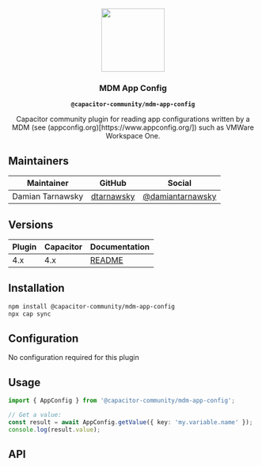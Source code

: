 <p align="center"><br><img src="https://user-images.githubusercontent.com/236501/85893648-1c92e880-b7a8-11ea-926d-95355b8175c7.png" width="128" height="128" /></p>
<h3 align="center">MDM App Config</h3>
<p align="center"><strong><code>@capacitor-community/mdm-app-config</code></strong></p>
<p align="center">
  Capacitor community plugin for reading app configurations written by a MDM (see (appconfig.org)[https://www.appconfig.org/]) such as VMWare Workspace One.
</p>

## Maintainers

| Maintainer | GitHub | Social |
| -----------| -------| -------|
| Damian Tarnawsky | [dtarnawsky](https://github.com/dtarnawsky) | [@damiantarnawsky](https://twitter.com/damiantarnawsky) |

## Versions

| Plugin | Capacitor | Documentation                                                                     |
| ------ | --------- | --------------------------------------------------------------------------------- |
| 4.x    | 4.x       | [README](https://github.com/capacitor-community/mdm-app-config/blob/main/README.md) |

## Installation

```bash
npm install @capacitor-community/mdm-app-config
npx cap sync
```
## Configuration

No configuration required for this plugin

## Usage
```typescript
import { AppConfig } from '@capacitor-community/mdm-app-config';

// Get a value:
const result = await AppConfig.getValue({ key: 'my.variable.name' });
console.log(result.value);
```

## API

<docgen-index>

</docgen-index>

<docgen-api>
<!--Update the source file JSDoc comments and rerun docgen to update the docs below-->
</docgen-api>
